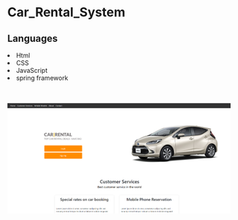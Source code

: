 # Car_Rental_System

## Languages
<li>Html</li>
<li>CSS</li>
<li>JavaScript</li>
<li>spring framework</li>



<br><br>
<img src="Front-End/assets/Capture.PNG">
